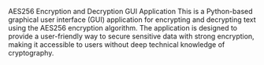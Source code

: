 AES256 Encryption and Decryption GUI Application
This is a Python-based graphical user interface (GUI) application for encrypting and decrypting text using the AES256 encryption algorithm. The application is designed to provide a user-friendly way to secure sensitive data with strong encryption, making it accessible to users without deep technical knowledge of cryptography.
